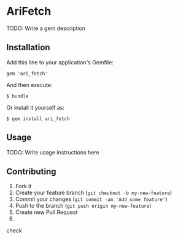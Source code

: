 # AriFetch

TODO: Write a gem description

## Installation

Add this line to your application's Gemfile:

    gem 'ari_fetch'

And then execute:

    $ bundle

Or install it yourself as:

    $ gem install ari_fetch

## Usage

TODO: Write usage instructions here

## Contributing

1. Fork it
2. Create your feature branch (`git checkout -b my-new-feature`)
3. Commit your changes (`git commit -am 'Add some feature'`)
4. Push to the branch (`git push origin my-new-feature`)
5. Create new Pull Request
6. 
check
